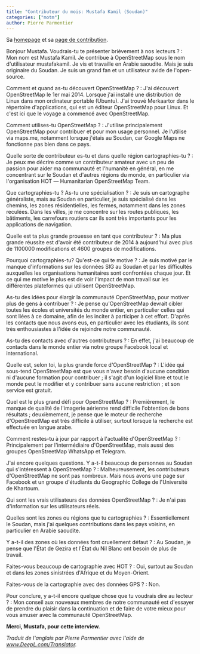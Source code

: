 ```yaml
---
title: "Contributeur du mois: Mustafa Kamil (Soudan)"
categories: ["motm"]
author: Pierre Parmentier
---
```


Sa [homepage](https://www.openstreetmap.org/user/mustafakamil) et sa [page de contribution](https://hdyc.neis-one.org/?mustafakamil).

Bonjour Mustafa. Voudrais-tu te présenter brièvement à nos lecteurs ?
: Mon nom est Mustafa Kamil. Je contribue à OpenStreetMap sous le nom d'utilisateur mustafakamil. Je vis et travaille en Arabie saoudite. Mais je suis originaire du Soudan.
Je suis un grand fan et un utilisateur avide de l'open-source.

Comment et quand as-tu découvert OpenStreetMap ?
: J'ai découvert OpenStreetMap le 1er mai 2014. Lorsque j'ai installé une distribution de Linux dans mon ordinateur portable (Ubuntu). J'ai trouvé Merkaartor dans le répertoire d'applications, qui est un éditeur OpenStreetMap pour Linux. Et c'est ici que le voyage a commencé avec OpenStreetMap.

Comment utilises-tu OpenStreetMap ?
: J'utilise principalement OpenStreetMap pour contribuer et pour mon usage personnel. Je l'utilise via maps.me, notamment lorsque j'étais au Soudan, car Google Maps ne fonctionne pas bien dans ce pays.

Quelle sorte de contributeur es-tu et dans quelle région cartographies-tu ?
: Je peux me décrire comme un contributeur amateur avec un peu de passion pour aider ma communauté et l'humanité en général, en me concentrant sur le Soudan et d'autres régions du monde, en particulier via l'organisation HOT ― Humanitarian OpenStreetMap Team.

Que cartographies-tu ? As-tu une spécialisation ?
: Je suis un cartographe généraliste, mais au Soudan en particulier, je suis spécialisé dans les chemins, les zones résidentielles, les fermes, notamment dans les zones reculées. Dans les villes, je me concentre sur les routes publiques, les bâtiments, les carrefours routiers car ils sont très importants pour les applications de navigation.

Quelle est ta plus grande prouesse en tant que contributeur ?
: Ma plus grande réussite est d'avoir été contributeur de 2014 à aujourd'hui avec plus de 1100000 modifications et 4600 groupes de modifications.

Pourquoi cartographies-tu? Qu'est-ce qui te motive ?
: Je suis motivé par le manque d'informations sur les données SIG au Soudan et par les difficultés auxquelles les organisations humanitaires sont confrontées chaque jour. Et ce qui me motive le plus est de voir l'impact de mon travail sur les différentes plateformes qui utilisent OpenStreetMap.

As-tu des idées pour élargir la communauté OpenStreetMap, pour motiver plus de gens à contribuer ?
: Je pense qu'OpenStreetMap devrait cibler toutes les écoles et universités du monde entier, en particulier celles qui sont liées à ce domaine, afin de les inciter à participer à cet effort. D'après les contacts que nous avons eus, en particulier avec les étudiants, ils sont très enthousiastes à l'idée de rejoindre notre communauté.

As-tu des contacts avec d'autres contributeurs ?
: En effet, j'ai beaucoup de contacts dans le monde entier via notre groupe Facebook local et international.

Quelle est, selon toi, la plus grande force d'OpenStreetMap ?
: L'idée qui sous-tend OpenStreetMap est que vous n'avez besoin d'aucune condition ni d'aucune formation pour contribuer ; il s'agit d'un logiciel libre et tout le monde peut le modifier et y contribuer sans aucune restriction ; et son service est gratuit.

Quel est le plus grand défi pour OpenStreetMap ?
: Premièrement, le manque de qualité de l'imagerie aérienne rend difficile l'obtention de bons résultats ; deuxièmement, je pense que le moteur de recherche d'OpenStreetMap est très difficile à utiliser, surtout lorsque la recherche est effectuée en langue arabe.

Comment restes-tu à jour par rapport à l'actualité d'OpenStreetMap ?
: Principalement par l'intermédiaire d'OpenStreetMap, mais aussi des groupes OpenStreetMap WhatsApp et Telegram.

J'ai encore quelques questions. Y a-t-il beaucoup de personnes au Soudan qui s'intéressent à OpenStreetMap ?
: Malheureusement, les contributeurs d'OpenStreetMap ne sont pas nombreux. Mais nous avons une page sur Facebook et un groupe d'étudiants du Geographic College de l'Université de Khartoum.

Qui sont les vrais utilisateurs des données OpenStreetMap ?
: Je n'ai pas d'information sur les utilisateurs réels.

Quelles sont les zones ou régions que tu cartographies ?
: Essentiellement le Soudan, mais j'ai quelques contributions dans les pays voisins, en particulier en Arabie saoudite.

Y a-t-il des zones où les données font cruellement défaut ?
: Au Soudan, je pense que l'État de Gezira et l'État du Nil Blanc ont besoin de plus de travail.

Faites-vous beaucoup de cartographie avec HOT ?
: Oui, surtout au Soudan et dans les zones sinistrées d'Afrique et du Moyen-Orient.

Faites-vous de la cartographie avec des données GPS ?
: Non.

Pour conclure, y a-t-il encore quelque chose que tu voudrais dire au lecteur ?
: Mon conseil aux nouveaux membres de notre communauté est d'essayer de prendre du plaisir dans la continuation et de faire de votre mieux pour vous amuser avec la communauté OpenStreetMap.

**Merci, Mustafa, pour cette interview.**

*Traduit de l'anglais par Pierre Parmentier avec l'aide de www.DeepL.com/Translator.*
